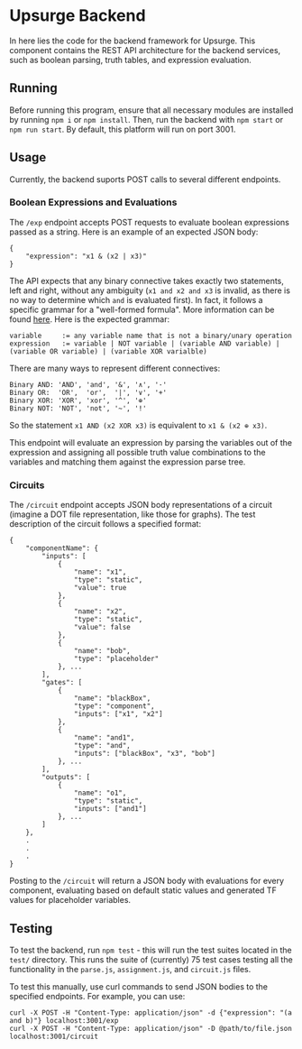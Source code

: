 # Upsurge Backend
In here lies the code for the backend framework for Upsurge. This component contains the REST API architecture for the backend services, such as boolean parsing, truth tables, and expression evaluation. 

## Running
Before running this program, ensure that all necessary modules are installed by running `npm i` or `npm install`. Then, run the backend with `npm start` or `npm run start`. By default, this platform will run on port 3001.

## Usage
Currently, the backend suports POST calls to several different endpoints. 

### Boolean Expressions and Evaluations
The `/exp` endpoint accepts POST requests to evaluate boolean expressions passed as a string. Here is an example of an expected JSON body:
```
{
    "expression": "x1 & (x2 | x3)"
}
```
The API expects that any binary connective takes exactly two statements, left and right, without any ambiguity (`x1 and x2 and x3` is invalid, as there is no way to determine which `and` is evaluated first). In fact, it follows a specific grammar for a "well-formed formula". More information can be found [here](https://en.wikipedia.org/wiki/Well-formed_formula). Here is the expected grammar:

```
variable     := any variable name that is not a binary/unary operation
expression   := variable | NOT variable | (variable AND variable) | (variable OR variable) | (variable XOR varialble)
```

There are many ways to represent different connectives:
```
Binary AND: 'AND', 'and', '&', '∧', '·'
Binary OR:  'OR',  'or',  '|', '∨', '+'
Binary XOR: 'XOR', 'xor', '^', '⊕'
Binary NOT: 'NOT', 'not', '~', '!'
```
So the statement `x1 AND (x2 XOR x3)` is equivalent to `x1 & (x2 ⊕ x3)`.

This endpoint will evaluate an expression by parsing the variables out of the expression and assigning all possible truth value combinations to the variables and matching them against the expression parse tree.

### Circuits
The `/circuit` endpoint accepts JSON body representations of a circuit (imagine a DOT file representation, like those for graphs). The test description of the circuit follows a specified format:
```
{
    "componentName": {
        "inputs": [
            {
                "name": "x1",
                "type": "static",
                "value": true
            }, 
            {
                "name": "x2",
                "type": "static",
                "value": false
            }, 
            {
                "name": "bob",
                "type": "placeholder"
            }, ...
        ],
        "gates": [
            {
                "name": "blackBox",
                "type": "component",
                "inputs": ["x1", "x2"]
            },
            {
                "name": "and1",
                "type": "and",
                "inputs": ["blackBox", "x3", "bob"]
            }, ...
        ],
        "outputs": [
            {
                "name": "o1",
                "type": "static",
                "inputs": ["and1"]
            }, ...
        ]
    },
    .
    .
    .
}
```

Posting to the `/circuit` will return a JSON body with evaluations for every component, evaluating based on default static values and generated TF values for placeholder variables.

## Testing
To test the backend, run `npm test` - this will run the test suites located in the `test/` directory. This runs the suite of (currently) 75 test cases testing all the functionality in the `parse.js`, `assignment.js`, and `circuit.js` files. 

To test this manually, use curl commands to send JSON bodies to the specified endpoints. For example, you can use:
```
curl -X POST -H "Content-Type: application/json" -d {"expression": "(a and b)"} localhost:3001/exp
curl -X POST -H "Content-Type: application/json" -D @path/to/file.json localhost:3001/circuit
```